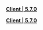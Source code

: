 **[Client | 5.7.0](https://d2wztyirwsuyyo.cloudfront.net/ptpublic/bh3_global/20220516030110_m9wifLWjA7XFsGza/BH3_v5.7.0_65c103afa352.7z)**

**[Client | 5.7.0](https://hk-bigfile-os-mihayo.akamaized.net/ptpublic/bh3_overseas/20220516030716_Obu6TXwQlmP9iNvZ/BH3_v5.7.0_65c103afa352.7z)**
